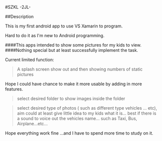 #SZKL -2JL-

##Description

This is my first android app to use VS Xamarin to program.

Hard to do it as I'm new to Android programming.

####This apps intended to show some pictures for my kids to view.
####Nothing special but at least successfully implement the task.

Current limited function:

>A splash screen show out and then showing numbers of static pictures

Hope I could have chance to make it more usable by adding in more features.

>select desired folder to show images inside the folder

>select desired type of photos ( such as different type vehicles ... etc), aim could at least give little idea to my kids what it is... best if there is a sound to voice out the vehicles name... such as Taxi, Bus, Airplane...etc...

Hope everything work fine ...and I have to spend more time to study on it.
